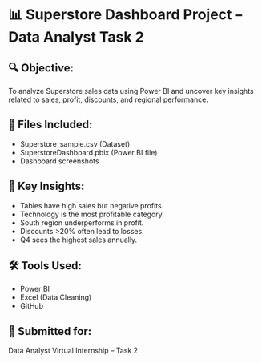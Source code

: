# 📊 Superstore Dashboard Project – Data Analyst Task 2

## 🔍 Objective:
To analyze Superstore sales data using Power BI and uncover key insights related to sales, profit, discounts, and regional performance.

## 📁 Files Included:
- Superstore_sample.csv (Dataset)
- SuperstoreDashboard.pbix (Power BI file)
- Dashboard screenshots

## 📌 Key Insights:
- Tables have high sales but negative profits.
- Technology is the most profitable category.
- South region underperforms in profit.
- Discounts >20% often lead to losses.
- Q4 sees the highest sales annually.

## 🛠 Tools Used:
- Power BI
- Excel (Data Cleaning)
- GitHub

## 📎 Submitted for:
Data Analyst Virtual Internship – Task 2
